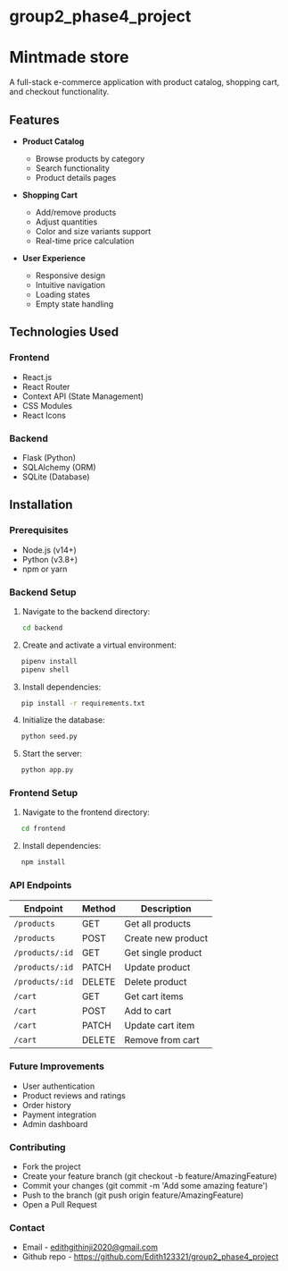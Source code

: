 # group2_phase4_project
# Mintmade store

A full-stack e-commerce application with product catalog, shopping cart, and checkout functionality.

## Features

- **Product Catalog**
  - Browse products by category
  - Search functionality
  - Product details pages

- **Shopping Cart**
  - Add/remove products
  - Adjust quantities
  - Color and size variants support
  - Real-time price calculation

- **User Experience**
  - Responsive design
  - Intuitive navigation
  - Loading states
  - Empty state handling

## Technologies Used

### Frontend
- React.js
- React Router
- Context API (State Management)
- CSS Modules
- React Icons

### Backend
- Flask (Python)
- SQLAlchemy (ORM)
- SQLite (Database)

## Installation

### Prerequisites
- Node.js (v14+)
- Python (v3.8+)
- npm or yarn

### Backend Setup
1. Navigate to the backend directory:
   ```bash
   cd backend
2. Create and activate a virtual environment:
```bash 
   pipenv install
   pipenv shell
```
3. Install dependencies:
```bash
   pip install -r requirements.txt
```
4. Initialize the database:
```bash
   python seed.py
```
5. Start the server:
```bash
   python app.py
```

### Frontend Setup
1. Navigate to the frontend directory:
```bash
   cd frontend
```
2. Install dependencies:
```bash
   npm install
```

### API Endpoints
| Endpoint           | Method | Description                  |
|--------------------|--------|------------------------------|
| `/products`        | GET    | Get all products             |
| `/products`        | POST   | Create new product           |
| `/products/:id`    | GET    | Get single product           |
| `/products/:id`    | PATCH  | Update product               |
| `/products/:id`    | DELETE | Delete product               |
| `/cart`            | GET    | Get cart items               |
| `/cart`            | POST   | Add to cart                  |
| `/cart`            | PATCH  | Update cart item             |
| `/cart`            | DELETE | Remove from cart             |

### Future Improvements
- User authentication
- Product reviews and ratings
- Order history
- Payment integration
- Admin dashboard

### Contributing
- Fork the project
- Create your feature branch (git checkout -b feature/AmazingFeature)
- Commit your changes (git commit -m 'Add some amazing feature')
- Push to the branch (git push origin feature/AmazingFeature)
- Open a Pull Request

### Contact
- Email - edithgithinji2020@gmail.com
- Github repo - https://github.com/Edith123321/group2_phase4_project